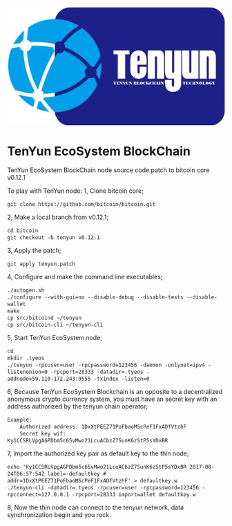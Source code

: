 ![Image text](https://github.com/TenYunTech/TenYun/raw/master/tenyun/logo.jpeg)
# TenYun EcoSystem BlockChain
TenYun EcoSystem BlockChain node source code patch to bitcoin core v0.12.1

To play with TenYun node:
1, Clone bitcoin core;

    git clone https://github.com/bitcoin/bitcoin.git
    

2, Make a local branch from v0.12.1;

    cd bitcoin
    git checkout -b tenyun v0.12.1

3, Apply the patch;

    git apply tenyun.patch

4, Configure and make the command line executables;

    ./autogen.sh
    ./configure --with-gui=no --disable-debug --disable-tests --disable-wallet
    make
    cp src/bitcoind ~/tenyun
    cp src/bitcoin-cli ~/tenyun-cli

5, Start TenYun EcoSystem node;

    cd
    mkdir .tyeos
    ./tenyun -rpcuser=user -rpcpassword=123456 -daemon -onlynet=ipv4 -listenonion=0 -rpcport=28333 -datadir=.tyeos -addnode=59.110.172.243:9555 -txindex -listen=0

6, Because TenYun EcoSystem Blockchain is an opposite to a decentralized anonymous crypto currency system, you must have an secret key with an address authorized by the tenyun chain operator;

    Example:
        Authorized address: 1DxXtPEEZ71PoFbaoMScPeF1FxADfVtzhF
        Secret key wif: Ky1CCSRLVpgAGPDbm5c65vMwo21LcuACbzZ7SunK6zStP5sYDxBR

7, Import the authorized key pair as default key to the thin node;

    echo 'Ky1CCSRLVpgAGPDbm5c65vMwo21LcuACbzZ7SunK6zStP5sYDxBR 2017-08-24T06:57:54Z label=-defaultkey # addr=1DxXtPEEZ71PoFbaoMScPeF1FxADfVtzhF' > defaultkey.w
    ./tenyun-cli -datadir=.tyeos -rpcuser=user -rpcpassword=123456 -rpcconnect=127.0.0.1 -rpcport=28333 importwallet defaultkey.w

8, Now the thin node can connect to the tenyun network, data synchronization begin and you rock.
